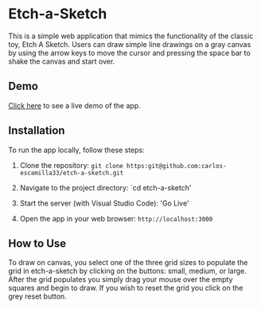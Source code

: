 # Etch-a-Sketch

This is a simple web application that mimics the functionality of the classic toy, Etch A Sketch. Users can draw simple line drawings on a gray canvas by using the arrow keys to move the cursor and pressing the space bar to shake the canvas and start over.

## Demo

[Click here](https://pip.pypa.io/en/stable/) to see a live demo of the app.

## Installation

To run the app locally, follow these steps:

1. Clone the repository: `git clone https:git@github.com:carlos-escamilla33/etch-a-sketch.git`

2. Navigate to the project directory: `cd etch-a-sketch'

3. Start the server (with Visual Studio Code): 'Go Live'

4. Open the app in your web browser: `http://localhost:3000`

## How to Use
To draw on canvas, you select one of the three grid sizes to populate the grid in etch-a-sketch by clicking on the buttons: small, medium, or large. After the grid populates you simply drag your mouse over the empty squares and begin to draw. If you wish to reset the grid you click on the grey reset button.